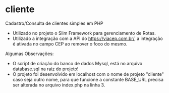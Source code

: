 # cliente
Cadastro/Consulta de clientes simples em PHP

- Utilizado no projeto o Slim Framework para gerenciamento de Rotas.
- Utilizado a integração com a API do https://viacep.com.br/, a integração é
ativada no campo CEP ao remover o foco do mesmo.

Algumas Observações:
- O script de criação do banco de dados Mysql, está no arquivo database.sql na raiz do projeto!
- O projeto foi desenvolvido em localhost com o nome de projeto "cliente" caso seja outro nome, 
para que funcione a constante BASE_URL precisa ser alterada no arquivo index.php na linha 3.

